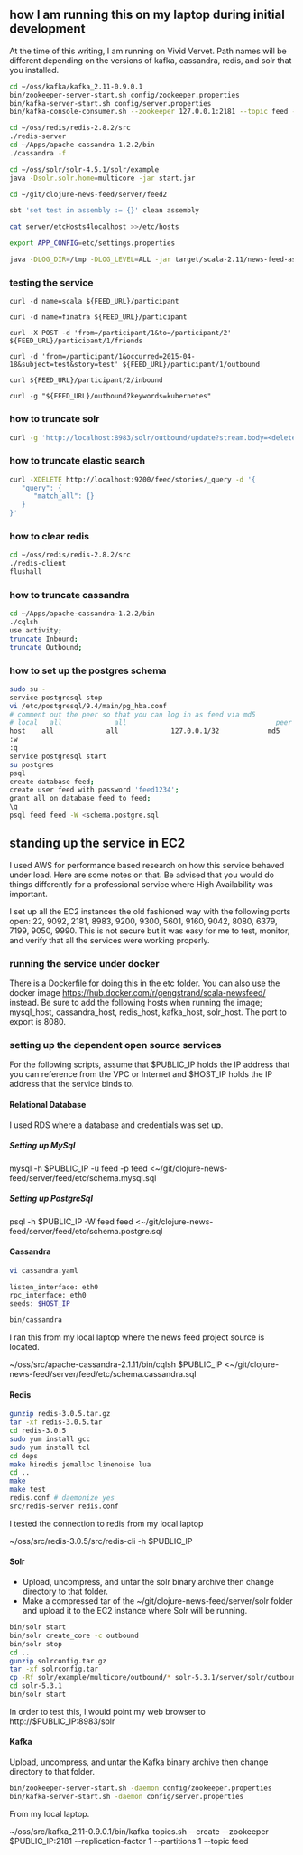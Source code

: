 ## how I am running this on my laptop during initial development

At the time of this writing, I am running on Vivid Vervet. Path names will be different depending on the versions of kafka, cassandra, redis, and solr that you installed.

```bash
cd ~/oss/kafka/kafka_2.11-0.9.0.1
bin/zookeeper-server-start.sh config/zookeeper.properties
bin/kafka-server-start.sh config/server.properties
bin/kafka-console-consumer.sh --zookeeper 127.0.0.1:2181 --topic feed --from-beginning

cd ~/oss/redis/redis-2.8.2/src
./redis-server
cd ~/Apps/apache-cassandra-1.2.2/bin
./cassandra -f

cd ~/oss/solr/solr-4.5.1/solr/example
java -Dsolr.solr.home=multicore -jar start.jar

cd ~/git/clojure-news-feed/server/feed2

sbt 'set test in assembly := {}' clean assembly

cat server/etcHosts4localhost >>/etc/hosts 

export APP_CONFIG=etc/settings.properties

java -DLOG_DIR=/tmp -DLOG_LEVEL=ALL -jar target/scala-2.11/news-feed-assembly-0.1.0-SNAPSHOT.jar
```

### testing the service

```shell
curl -d name=scala ${FEED_URL}/participant

curl -d name=finatra ${FEED_URL}/participant

curl -X POST -d 'from=/participant/1&to=/participant/2' ${FEED_URL}/participant/1/friends

curl -d 'from=/participant/1&occurred=2015-04-18&subject=test&story=test' ${FEED_URL}/participant/1/outbound

curl ${FEED_URL}/participant/2/inbound

curl -g "${FEED_URL}/outbound?keywords=kubernetes"
```

### how to truncate solr

```bash
curl -g 'http://localhost:8983/solr/outbound/update?stream.body=<delete><query>*:*</query></delete>&commit=true'
```
### how to truncate elastic search

```bash
curl -XDELETE http://localhost:9200/feed/stories/_query -d '{
   "query": {
      "match_all": {}
   }
}'
```

### how to clear redis

```bash
cd ~/oss/redis/redis-2.8.2/src
./redis-client
flushall
```

### how to truncate cassandra

```bash
cd ~/Apps/apache-cassandra-1.2.2/bin
./cqlsh
use activity;
truncate Inbound;
truncate Outbound;
```

### how to set up the postgres schema

```bash
sudo su -
service postgresql stop
vi /etc/postgresql/9.4/main/pg_hba.conf
# comment out the peer so that you can log in as feed via md5
# local   all             all                                     peer
host    all             all             127.0.0.1/32            md5
:w
:q
service postgresql start
su postgres
psql
create database feed;
create user feed with password 'feed1234';
grant all on database feed to feed;
\q
psql feed feed -W <schema.postgre.sql
```

## standing up the service in EC2

I used AWS for performance based research on how this service behaved under load. Here are some notes on that. Be advised that you would do things differently for a professional service where High Availability was important.

I set up all the EC2 instances the old fashioned way with the following ports open: 22, 9092, 2181, 8983, 9200, 9300, 5601, 9160, 9042, 8080, 6379, 7199, 9050, 9990. This is not secure but it was easy for me to test, monitor, and verify that all the services were working properly.

### running the service under docker

There is a Dockerfile for doing this in the etc folder. You can also use the docker image https://hub.docker.com/r/gengstrand/scala-newsfeed/ instead. Be sure to add the following hosts when running the image; mysql_host, cassandra_host, redis_host, kafka_host, solr_host. The port to export is 8080.

### setting up the dependent open source services

For the following scripts, assume that $PUBLIC_IP holds the IP address that you can reference from the VPC or Internet and $HOST_IP holds the IP address that the service binds to.

#### Relational Database

I used RDS where a database and credentials was set up.

##### Setting up MySql

mysql -h $PUBLIC_IP -u feed -p feed <~/git/clojure-news-feed/server/feed/etc/schema.mysql.sql

##### Setting up PostgreSql

psql -h $PUBLIC_IP -W feed feed <~/git/clojure-news-feed/server/feed/etc/schema.postgre.sql

#### Cassandra

```bash
vi cassandra.yaml

listen_interface: eth0
rpc_interface: eth0
seeds: $HOST_IP

bin/cassandra
```

I ran this from my local laptop where the news feed project source is located.

~/oss/src/apache-cassandra-2.1.11/bin/cqlsh $PUBLIC_IP <~/git/clojure-news-feed/server/feed/etc/schema.cassandra.sql

#### Redis

```bash
gunzip redis-3.0.5.tar.gz 
tar -xf redis-3.0.5.tar 
cd redis-3.0.5
sudo yum install gcc
sudo yum install tcl
cd deps
make hiredis jemalloc linenoise lua
cd ..
make
make test
redis.conf # daemonize yes
src/redis-server redis.conf
```

I tested the connection to redis from my local laptop 

~/oss/src/redis-3.0.5/src/redis-cli -h $PUBLIC_IP

#### Solr

* Upload, uncompress, and untar the solr binary archive then change directory to that folder.
* Make a compressed tar of the ~/git/clojure-news-feed/server/solr folder and upload it to the EC2 instance where Solr will be running.

```bash
bin/solr start
bin/solr create_core -c outbound
bin/solr stop
cd ..
gunzip solrconfig.tar.gz 
tar -xf solrconfig.tar 
cp -Rf solr/example/multicore/outbound/* solr-5.3.1/server/solr/outbound
cd solr-5.3.1
bin/solr start
```

In order to test this, I would point my web browser to http://$PUBLIC_IP:8983/solr

#### Kafka

Upload, uncompress, and untar the Kafka binary archive then change directory to that folder.

```bash
bin/zookeeper-server-start.sh -daemon config/zookeeper.properties
bin/kafka-server-start.sh -daemon config/server.properties
```

From my local laptop.

~/oss/src/kafka_2.11-0.9.0.1/bin/kafka-topics.sh --create --zookeeper $PUBLIC_IP:2181 --replication-factor 1 --partitions 1 --topic feed

